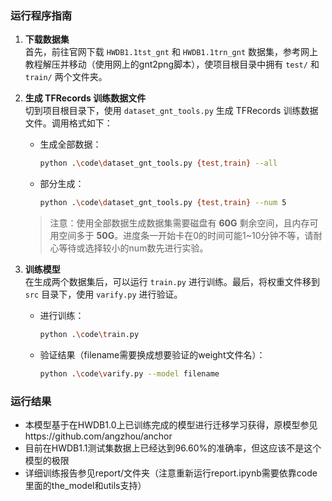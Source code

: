 ### 运行程序指南

1. **下载数据集**  
   首先，前往官网下载 `HWDB1.1tst_gnt` 和 `HWDB1.1trn_gnt` 数据集，参考网上教程解压并移动（使用网上的gnt2png脚本），使项目根目录中拥有 `test/` 和 `train/` 两个文件夹。

2. **生成 TFRecords 训练数据文件**  
   切到项目根目录下，使用 `dataset_gnt_tools.py` 生成 TFRecords 训练数据文件。调用格式如下：
   
   - 生成全部数据：  
     ```bash
     python .\code\dataset_gnt_tools.py {test,train} --all
     ```
   - 部分生成：  
     ```bash
     python .\code\dataset_gnt_tools.py {test,train} --num 5
     ```
   > 注意：使用全部数据生成数据集需要磁盘有 **60G** 剩余空间，且内存可用空间多于 **50G**。进度条一开始卡在0的时间可能1~10分钟不等，请耐心等待或选择较小的num数先进行实验。

3. **训练模型**  
   在生成两个数据集后，可以运行 `train.py` 进行训练。最后，将权重文件移到 `src` 目录下，使用 `varify.py` 进行验证。
   - 进行训练：  
     ```bash
     python .\code\train.py
     ```
   - 验证结果（filename需要换成想要验证的weight文件名）：  
     ```bash
     python .\code\varify.py --model filename
     ```
### 运行结果
  - 本模型基于在HWDB1.0上已训练完成的模型进行迁移学习获得，原模型参见https://github.com/angzhou/anchor
  - 目前在HWDB1.1测试集数据上已经达到96.60%的准确率，但这应该不是这个模型的极限
  - 详细训练报告参见report/文件夹（注意重新运行report.ipynb需要依靠code里面的the_model和utils支持）
